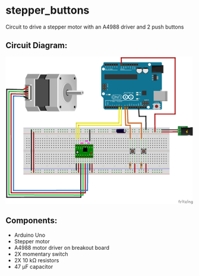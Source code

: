 # stepper_buttons
Circuit to drive a stepper motor with an A4988 driver and 2 push buttons

## Circuit Diagram:
![alt text](circuit_diagram.png)

## Components:
* Arduino Uno
* Stepper motor
* A4988 motor driver on breakout board
* 2X momentary switch
* 2X 10 kΩ resistors
* 47 μF capacitor

